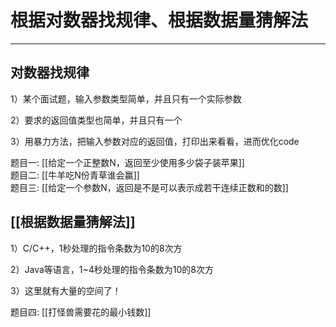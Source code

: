 # 根据对数器找规律、根据数据量猜解法

---

## 对数器找规律
1）某个面试题，输入参数类型简单，并且只有一个实际参数

2）要求的返回值类型也简单，并且只有一个

3）用暴力方法，把输入参数对应的返回值，打印出来看看，进而优化code

题目一: [[给定一个正整数N，返回至少使用多少袋子装苹果]]  
题目二: [[牛羊吃N份青草谁会赢]]   
题目三: [[给定一个参数N，返回是不是可以表示成若干连续正数和的数]]   


## [[根据数据量猜解法]]
   

1）C/C++，1秒处理的指令条数为10的8次方

2）Java等语言，1~4秒处理的指令条数为10的8次方

3）这里就有大量的空间了！

题目四: [[打怪兽需要花的最小钱数]]
